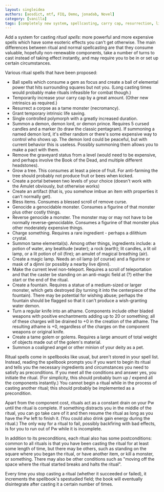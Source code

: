 ```yaml
---
layout: singleidea
authors: [aosdict, mtf, FIQ, Demo, jonadab, Novel]
category: [vanilla]
tags: [completely new system, spellcasting, carry cap, resurrection, life saving, polymorph, demon monster class, demon lords, level flags, artifacts, magic portal, trees, genocide, charging, E monster class, magic lamp, fountains, knife, athame, golem monster class, A monster class, spellbooks, former bigidea]
---
```

Add a system for casting *ritual spells*: more powerful and more expensive
spells which have some esoteric effects you can't get otherwise. The main
differences between ritual and normal spellcasting are that they consume
valuable, hopefully non-renewable components, take a number of turns to cast
instead of taking effect instantly, and may require you to be in or set up
certain circumstances.

Various ritual spells that have been proposed:
* Ball spells which consume a gem as focus and create a ball of elemental power
  that hits surrounding squares but not you. (Long casting times would probably
  make rituals infeasible for combat though.)
* Temporarily increase your carry cap by a great amount. (Other new intrinsics as required.)
* Resurrect a corpse as a tame monster (necromancy).
* Grant temporary intrinsic life saving.
* Single controlled polymorph with a greatly increased duration.
* Summon a demon, demon lord, or demon prince. Requires 5 cursed candles and a
  marker (to draw the classic pentagram). If summoning a named demon lord, it's
  either random or there's some expensive way to control who shows up. The demon
  lord could be peaceful, but with current behavior this is useless. Possibly
  summoning them allows you to make a pact with them.
* Remove the graveyard status from a level (would need to be expensive, and
  perhaps involve the Book of the Dead, and multiple different headstones).
* Grow a tree. This consumes at least a piece of fruit. For anti-farming the
  tree should probably not produce fruit or bees when kicked.
* Create a portal between two levels of your choice (doesn't work with the
  Amulet obviously, but otherwise works)
* Create an artifact (that is, you somehow imbue an item with properties it
  can't normally get).
* Bless items. Consumes a blessed scroll of remove curse.
* Genocide a genocidable monster. Consumes a figurine of that monster plus other
  costly things.
* Reverse genocide a monster. The monster may or may not have to be normally
  reverse-genocidable. Consumes a figurine of that monster plus other moderately
  expensive things.
* Charge something. Requires a rare ingredient - perhaps a dilithium crystal.
* Summon tame elemental(s). Among other things, ingredients include: a potion of
  water, any beatitude (water); a rock (earth); lit candles, a lit oil lamp, or
  a lit potion of oil (fire); an amulet of magical breathing (air).
* Create a magic lamp. Needs an oil lamp (of course) and a figurine or mask of a
  djinni (or possibly a nearby live djinni).
* Make the current level non-teleport. Requires a scroll of teleportation and
  that the caster be standing on an anti-magic field at (?) either the start or
  the end of the ritual.
* Create a fountain. Requires a statue of a medium-sized or larger monster,
  which gets destroyed (by turning it into the centerpiece of the fountain).
  There may be potential for wishing abuse; perhaps the fountain should be
  flagged so that it can't produce a wish-granting water demon.
* Turn a regular knife into an athame. Components include other bladed weapons
  with positive enchantments adding up to 20 or something; all of these charges
  will be drained to +0 in the creation of the athame. The resulting athame is
  +0, regardless of the charges on the component weapons or original knife.
* Create a tame golem or golems. Requires a large amount of total weight of
  objects made out of the golem's material.
* Summon a coaligned angel or other minion of your deity as a pet.

Ritual spells come in spellbooks like usual, but aren't stored in your spell
list. Instead, reading the spellbook prompts you if you want to begin its ritual
and tells you the necessary ingredients and circumstances you need to satisfy as
preconditions. If you meet all the conditions and answer yes, you initiate the
ritual. (For simplicity, this should probably burn up / expend all the
components instantly.) You cannot begin a ritual while in the process of casting
another ritual; this should probably be implemented as a precondition.

Apart from the component cost, rituals act as a constant drain on your Pw until
the ritual is complete. If something distracts you in the middle of the ritual,
you can go take care of it and then resume the ritual as long as you have the Pw
left to finish it. (You could also drink gain energy during the ritual.) The
only way for a ritual to fail, possibly backfiring with bad effects, is for you
to run out of Pw while it is incomplete.

In addition to its preconditions, each ritual also has some postconditions:
common to all rituals is that you have been casting the ritual for at least some
length of time, but there may be others, such as standing on the square where
you began the ritual, or have another item, or kill a monster, or something.
There may also be other conditions such as "moving off the space where the
ritual started breaks and halts the ritual".

Every time you stop casting a ritual (whether it succeeded or failed), it
increments the spellbook's spestudied field; the book will eventually
disintegrate after casting it a certain number of times.
